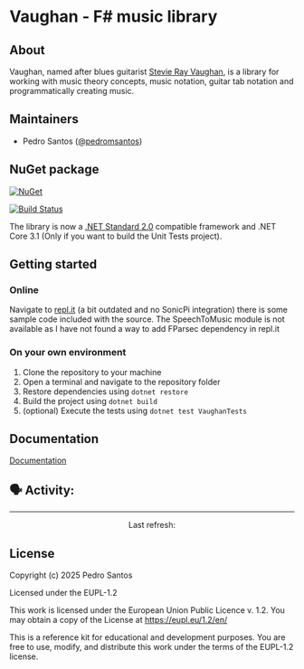 # Vaughan - F# music library

## About

Vaughan, named after blues guitarist [Stevie Ray Vaughan](https://en.wikipedia.org/wiki/Stevie_Ray_Vaughan), is a library for working with music theory concepts, music notation, guitar tab notation and programmatically creating music.

## Maintainers
* Pedro Santos ([@pedromsantos](https://twitter.com/pedromsantos))

## NuGet package

[![NuGet](http://img.shields.io/nuget/v/Vaughan.svg)](https://www.nuget.org/packages/Vaughan)

[![Build Status](https://github.com/pedromsantos/vaughan/actions/workflows/dotnetcore.yml/badge.svg)](https://github.com/pedromsantos/vaughan/actions/workflows/dotnetcore.yml)

The library is now a [.NET Standard 2.0](https://blogs.msdn.microsoft.com/dotnet/2017/08/14/announcing-net-standard-2-0/) compatible framework and .NET Core 3.1 (Only if you want to build the Unit Tests project).

## Getting started

### Online

Navigate to [repl.it](https://repl.it/FJHh/79) (a bit outdated and no SonicPi integration) there is some sample code included with the source. The SpeechToMusic module is not available as I have not found a way to add FParsec dependency in repl.it

### On your own environment

1. Clone the repository to your machine
2. Open a terminal and navigate to the repository folder
3. Restore dependencies using ```dotnet restore```
4. Build the project using ```dotnet build```
5. (optional) Execute the tests using ```dotnet test VaughanTests```

## Documentation

[Documentation](https://github.com/pedromsantos/vaughan/wiki/Documentation)

## 🗣 Activity:

<!--GITHUB_ACTIVITY:{"rows": 5}-->

---

<p align="center">
  Last refresh: 
  <b><!--TIMESTAMP--></b>
</p>

## License

Copyright (c) 2025 Pedro Santos

Licensed under the EUPL-1.2

This work is licensed under the European Union Public Licence v. 1.2. You may obtain a copy of the License at https://eupl.eu/1.2/en/

This is a reference kit for educational and development purposes. You are free to use, modify, and distribute this work under the terms of the EUPL-1.2 license.
